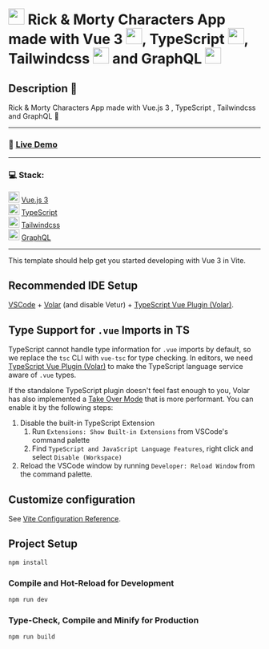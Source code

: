 # <img src="https://cdn.icon-icons.com/icons2/1390/PNG/512/rick_96214.png" width="32px"/> Rick & Morty Characters App made with Vue 3 <img src="https://cdn.icon-icons.com/icons2/2107/PNG/512/file_type_vue_icon_130078.png" width="32px"/>, TypeScript <img src="https://cdn.icon-icons.com/icons2/2107/PNG/512/file_type_typescript_official_icon_130107.png" width="32px"/>, Tailwindcss <img src="https://cdn.icon-icons.com/icons2/2699/PNG/512/tailwindcss_logo_icon_167923.png" width="32px"/> and GraphQL <img src="https://cdn.icon-icons.com/icons2/2107/PNG/512/file_type_graphql_icon_130564.png" width="32px"/>

## Description 📜

Rick & Morty Characters App made with Vue.js 3 , TypeScript , Tailwindcss and GraphQL 🤗

---

### 🚀 [Live Demo](https://rick-and-morty-characters-vue-graphql.netlify.app/)

---

### 💻 Stack: <br/>

<img src="https://cdn.icon-icons.com/icons2/2107/PNG/512/file_type_vue_icon_130078.png" width="22px"/> [Vue.js 3](https://vuejs.org/)<br>
<img src="https://cdn.icon-icons.com/icons2/2107/PNG/512/file_type_typescript_official_icon_130107.png" width="22px"/> [TypeScript](https://www.typescriptlang.org/)<br>
<img src="https://cdn.icon-icons.com/icons2/2699/PNG/512/tailwindcss_logo_icon_167923.png" width="22px"/> [Tailwindcss](https://tailwindcss.com/)<br>
<img src="https://cdn.icon-icons.com/icons2/2107/PNG/512/file_type_graphql_icon_130564.png" width="22px"/> [GraphQL](https://graphql.org/)<br/>

---

This template should help get you started developing with Vue 3 in Vite.

## Recommended IDE Setup

[VSCode](https://code.visualstudio.com/) + [Volar](https://marketplace.visualstudio.com/items?itemName=Vue.volar) (and disable Vetur) + [TypeScript Vue Plugin (Volar)](https://marketplace.visualstudio.com/items?itemName=Vue.vscode-typescript-vue-plugin).

## Type Support for `.vue` Imports in TS

TypeScript cannot handle type information for `.vue` imports by default, so we replace the `tsc` CLI with `vue-tsc` for type checking. In editors, we need [TypeScript Vue Plugin (Volar)](https://marketplace.visualstudio.com/items?itemName=Vue.vscode-typescript-vue-plugin) to make the TypeScript language service aware of `.vue` types.

If the standalone TypeScript plugin doesn't feel fast enough to you, Volar has also implemented a [Take Over Mode](https://github.com/johnsoncodehk/volar/discussions/471#discussioncomment-1361669) that is more performant. You can enable it by the following steps:

1. Disable the built-in TypeScript Extension
   1. Run `Extensions: Show Built-in Extensions` from VSCode's command palette
   2. Find `TypeScript and JavaScript Language Features`, right click and select `Disable (Workspace)`
2. Reload the VSCode window by running `Developer: Reload Window` from the command palette.

## Customize configuration

See [Vite Configuration Reference](https://vitejs.dev/config/).

## Project Setup

```sh
npm install
```

### Compile and Hot-Reload for Development

```sh
npm run dev
```

### Type-Check, Compile and Minify for Production

```sh
npm run build
```

